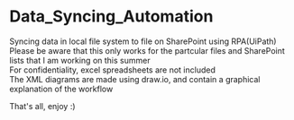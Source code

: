 # Data_Syncing_Automation  
Syncing data in local file system to file on SharePoint using RPA(UiPath)  
Please be aware that this only works for the partcular files and SharePoint lists that I am working on this summer  
For confidentiality, excel spreadsheets are not included  
The XML diagrams are made using draw.io, and contain a graphical explanation of the workflow  

That's all, enjoy :)   
